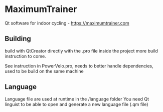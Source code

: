 # MaximumTrainer
Qt software for indoor cycling - https://maximumtrainer.com

## Building
build with QtCreator directly with the .pro file inside the project
more build instruction to come.

See instruction in PowerVelo.pro, needs to better handle dependencies, used to be build on the same machine

## Language
Language file are used at runtime in the /language folder
You need Qt linguist to be able to open and generate a new language file (.qm file)
